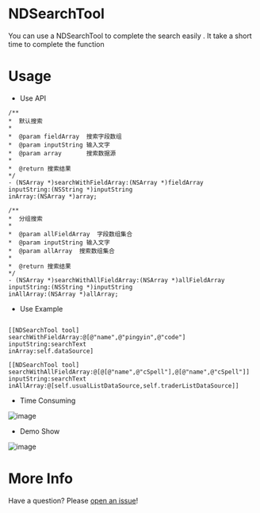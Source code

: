 # NDSearchTool
You can use a NDSearchTool to complete the search easily . It take a short time to complete the function

# Usage

* Use API

```objc
/**
*  默认搜索
*
*  @param fieldArray  搜索字段数组
*  @param inputString 输入文字
*  @param array       搜索数据源
*
*  @return 搜索结果
*/
- (NSArray *)searchWithFieldArray:(NSArray *)fieldArray
inputString:(NSString *)inputString
inArray:(NSArray *)array;

/**
*  分组搜索
*
*  @param allFieldArray  字段数组集合
*  @param inputString 输入文字
*  @param allArray  搜索数组集合
*
*  @return 搜索结果
*/
- (NSArray *)searchWithAllFieldArray:(NSArray *)allFieldArray
inputString:(NSString *)inputString
inAllArray:(NSArray *)allArray;

```

* Use Example

```objc

[[NDSearchTool tool] searchWithFieldArray:@[@"name",@"pingyin",@"code"]
inputString:searchText
inArray:self.dataSource]

[[NDSearchTool tool] searchWithAllFieldArray:@[@[@"name",@"cSpell"],@[@"name",@"cSpell"]]
inputString:searchText
inAllArray:@[self.usualListDataSource,self.traderListDataSource]]

```

* Time Consuming

![image](https://github.com/indexjincieryi/NDSearchTool/blob/master/NDSearchToolUseTime.png)

* Demo Show

![image](https://github.com/indexjincieryi/NDSearchTool/blob/master/NDSearchTool.gif)

# More Info

Have a question? Please [open an issue](https://github.com/indexjincieryi/NDSearchTool/issues)!
